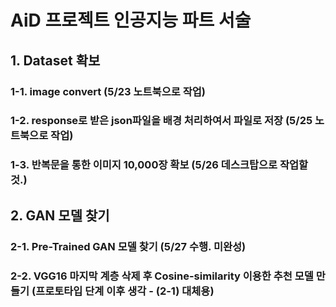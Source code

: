 # AiD 프로젝트 인공지능 파트 서술

## 1. Dataset 확보

### 1-1. image convert (5/23 노트북으로 작업)

### 1-2. response로 받은 json파일을 배경 처리하여서 파일로 저장 (5/25 노트북으로 작업)

### 1-3. 반복문을 통한 이미지 10,000장 확보 (5/26 데스크탑으로 작업할 것.)

## 2. GAN 모델 찾기

### 2-1. Pre-Trained GAN 모델 찾기 (5/27 수행. 미완성)

### 2-2. VGG16 마지막 계층 삭제 후 Cosine-similarity 이용한 추천 모델 만들기 (프로토타입 단계 이후 생각 - (2-1) 대체용)
